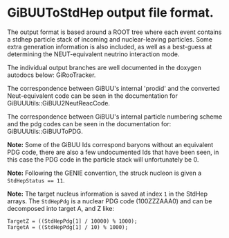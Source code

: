 # GiBUUToStdHep output file format.

The output format is based around a ROOT tree where each event contains a stdhep
particle stack of incoming and nuclear-leaving particles. Some extra generation
information is also included, as well as a best-guess at determining the
NEUT-equivalent neutrino interaction mode.

The individual output branches are well documented in the doxygen autodocs
below: GiRooTracker.

The correspondence between GiBUU's internal 'prodid' and the converted
Neut-equivalent code can be seen in the documentation for
GiBUUUtils::GiBUU2NeutReacCode.

The correspondence between GiBUU's internal particle numbering scheme and the
pdg codes can be seen in the documentation for: GiBUUUtils::GiBUUToPDG.

**Note:** Some of the GiBUU Ids correspond baryons without an equivalent PDG
code, there are also a few undocumented Ids that have been seen, in this case
the PDG code in the particle stack will unfortunately be 0.

**Note:** Following the GENIE convention, the struck nucleon is given a
`StdHepStatus == 11`.

**Note:** The target nucleus information is saved at index `1` in the StdHep
arrays. The `StdHepPdg` is a nuclear PDG code (100ZZZAAA0) and can be decomposed
into target A, and Z like:

    TargetZ = ((StdHepPdg[1] / 10000) % 1000);
    TargetA = ((StdHepPdg[1] / 10) % 1000);
